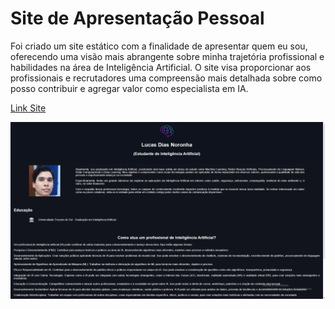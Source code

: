 # Site de Apresentação Pessoal

Foi criado um site estático com a finalidade de apresentar quem eu sou, oferecendo uma visão mais abrangente sobre minha trajetória profissional e habilidades na área de Inteligência Artificial. O site visa proporcionar aos profissionais e recrutadores uma compreensão mais detalhada sobre como posso contribuir e agregar valor como especialista em IA.

[Link Site](https://lucasdnoronha.github.io)

![banner](banner.png)